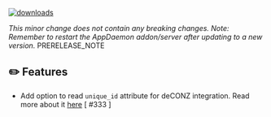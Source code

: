 [![downloads](https://img.shields.io/github/downloads/xaviml/controllerx/VERSION_TAG/total?style=for-the-badge)](http://github.com/xaviml/controllerx/releases/VERSION_TAG)

<!--:warning: This major/minor change contains a breaking change.-->

_This minor change does not contain any breaking changes._
_Note: Remember to restart the AppDaemon addon/server after updating to a new version._
PRERELEASE_NOTE

## :pencil2: Features

- Add option to read `unique_id` attribute for deCONZ integration. Read more about it [here](https://xaviml.github.io/controllerx/others/integrations#deconz) [ #333 ]

<!--
## :hammer: Fixes
-->

<!--
## :clock2: Performance
-->

<!--
## :scroll: Docs
-->

<!--
## :wrench: Refactor
-->

<!--
## :video_game: New devices

- [E1812](https://xaviml.github.io/controllerx/controllers/E1812) - add ZHA support [ #324 ]
-->
